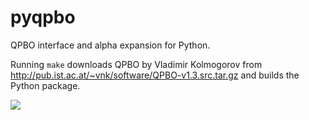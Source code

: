 pyqpbo
======

QPBO interface and alpha expansion for Python.

Running ``make`` downloads QPBO by Vladimir Kolmogorov
from http://pub.ist.ac.at/~vnk/software/QPBO-v1.3.src.tar.gz
and builds the Python package.

[<img src="https://travis-ci.org/pystruct/pyqpbo.png" />](https://travis-ci.org/pystruct/pyqpbo)
